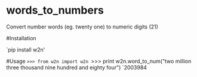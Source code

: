 # words_to_numbers
Convert number words (eg. twenty one) to numeric digits (21)

#Installation

`pip install w2n'

#Usage
`>>> from w2n import w2n
`>>> print w2n.word_to_num("two million three thousand nine hundred and eighty four")
`2003984